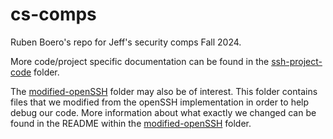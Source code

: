 # cs-comps
Ruben Boero's repo for Jeff's security comps Fall 2024. 

More code/project specific documentation can be found in the [ssh-project-code](https://github.com/rubenboero21/cs-comps/tree/main/ssh-project-code) folder.

The [modified-openSSH](https://github.com/rubenboero21/cs-comps/tree/main/modified-openSSH) folder may also be of interest. This folder contains files that we modified from the openSSH implementation in order to help debug our code. More information about what exactly we changed can be found in the README within the [modified-openSSH](https://github.com/rubenboero21/cs-comps/tree/main/modified-openSSH) folder.
